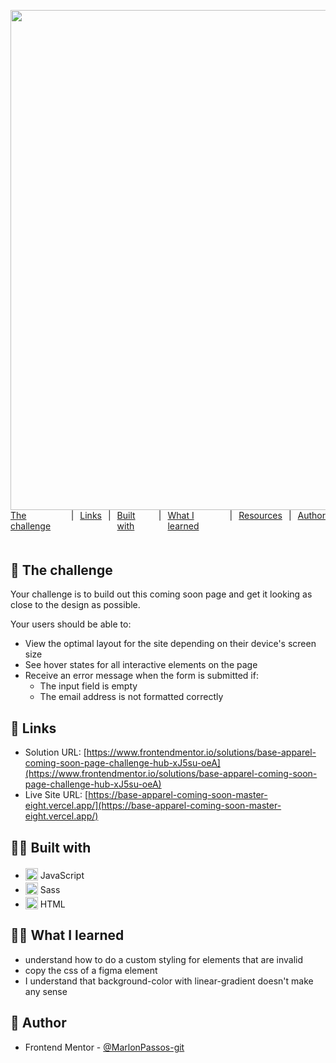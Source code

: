 
<h1 class="line-1 anim-typewriter">Base Apparel coming soon page challenge hub</h1>



<img class="img__project " src="screen.gif">

<div class="links">
    <a href="#the_challenge">The challenge</a> |
     <a href="#links">Links</a> |
      <a href="#built_with">Built with</a> |
       <a href="#what_i_learned">What I learned</a> |
       <a href="#resources">Resources</a> |
       <a href="#author">Author</a> 
</div>

<h2 id="the_challenge"> 🌋 The challenge</h2>


Your challenge is to build out this coming soon page and get it looking as close to the design as possible.

Your users should be able to:

- View the optimal layout for the site depending on their device's screen size
- See hover states for all interactive elements on the page
- Receive an error message when the form is submitted if:
    - The input field is empty
    - The email address is not formatted correctly



<h2 id="links">🔗 Links</h2>


- Solution URL: [https://www.frontendmentor.io/solutions/base-apparel-coming-soon-page-challenge-hub-xJ5su-oeA](https://www.frontendmentor.io/solutions/base-apparel-coming-soon-page-challenge-hub-xJ5su-oeA)
- Live Site URL: [https://base-apparel-coming-soon-master-eight.vercel.app/](https://base-apparel-coming-soon-master-eight.vercel.app/)


<h2 id="built_with">👷‍♂️ Built with</h2>


-  <img class="icon" src="https://img.icons8.com/color/20/000000/javascript--v2.png"/> JavaScript
-  <img class="icon" src="https://img.icons8.com/color/20/000000/sass-avatar.png"/> Sass
-  <img class="icon" src="https://img.icons8.com/color/20/000000/html-5--v1.png"/> HTML



<h2 id="what_i_learned">👨‍🎓 What I learned</h2>


- understand how to do a custom styling for elements that are invalid
- copy the css of a figma element
- I understand that background-color with linear-gradient doesn't make any sense



<h2 id="author">😬 Author</h2>


- Frontend Mentor - [@MarlonPassos-git](https://www.frontendmentor.io/profile/MarlonPassos-git)








<style style="display: none">
    .icon {
        transform: translateY(3px);
        width: 20px;
        height: 20px;                    
    }

    
    .links {
        display: flex;
        justify-content: center;
        gap: 10px;
        margin-bottom: 50px;
    }
    
    a {
        cursor: pointer;
        : none;
    }

    .img__project {
        width: 800px;
        margin: 0 auto;

    }

   .line-1{
    position: relative;
    top: 50%;  
    width: 100%;
    margin: 0 auto;
    font-size: 180%;
    text-align: center;
    white-space: nowrap;
    overflow: hidden;
    transform: translateY(-50%);    
}

/* Animation */
.anim-typewriter{
  animation: typewriter 4s steps(44) 1s 1 normal both
}
@keyframes typewriter{
  from{width: 0;}
  to{width: 24em;}
}
</style>